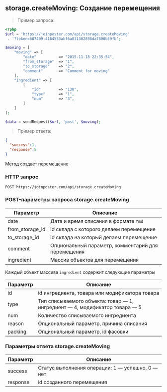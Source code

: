 ## storage.createMoving: Создание перемещения

> Пример запроса:

```php
<?php
$url = 'https://joinposter.com/api/storage.createMoving'
 . '?token=687409:4164553abf6a031302898da7800b59fb';

$moving = [
    "moving" => [
        "date"          => "2015-11-18 22:35:54",
        "from_storage"  => "1",
        "to_storage"    => "2",
        "comment"       => "Comment for moving"
    ],
    "ingredient" => [
        [
            "id"        => "138",
            "type"      => "1",
            "num"       => "3",
        ]
    ]
];

$data = sendRequest($url, 'post', $moving);
```

> Пример ответа:

```json
{
  "success":1,
  "response":5
}
```

Метод создает перемещение

### HTTP запрос

`POST https://joinposter.com/api/storage.createMoving`

### POST-параметры запроса storage.createMoving

Параметр | Описание
-------- | --------
date | Дата и время списания в формате `Ymd` 
from_storage_id | id склада c которого делаем перемещение 
to_storage_id | id склада  на который делаем перемещение
comment | Опциональный параметр, комментарий для перемещения
ingredient | Массив объектов для перемещения

Каждый объект массива `ingredient` содержит следующие параметры  

Параметр | Описание
-------- | --------
id | id ингредиента, товара или модификатора товара 
type | Тип списываемого объекта: товар — 1, ингредиент — 4, модификатор товара — 5
num | Количество списываемого ингредиента 
reason | Опциональный параметр, причина списания
packing | Опциональный параметр, id фасовки

### Параметры ответа storage.createMoving

Параметр | Описание
-------- | --------
success | Статус выполнения операции: 1 — успешно, 0 — нет
response | id созданного перемещения
